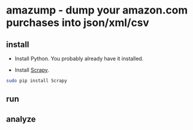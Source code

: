 # amazump - dump your amazon.com purchases into json/xml/csv #

## install ##

- Install Python.
You probably already have it installed.

- Install [Scrapy](http://doc.scrapy.org/en/latest/intro/install.html).

```sh
sudo pip install Scrapy
```

## run ##

## analyze ##
